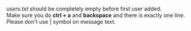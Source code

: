 <i>users.txt</i> should be completely empty before first user added.<br> Make sure you do <b>ctrl + a</b> and <b>backspace</b> and there is exactly one line.<br> Please don't use | symbol on message text.

